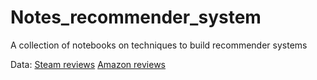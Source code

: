 # Notes_recommender_system
A collection of notebooks on techniques to build recommender systems

Data: 
[Steam reviews](https://www.kaggle.com/tamber/steam-video-games)
[Amazon reviews](https://nijianmo.github.io/amazon/index.html)